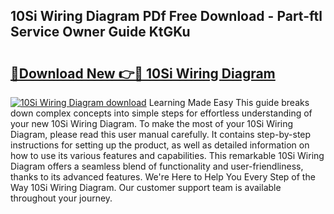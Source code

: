 ## 10Si Wiring Diagram PDf Free Download - Part-ftl Service Owner Guide KtGKu

# <h2><a href="http://dfs0x4.blite.top/?on=10Si+Wiring+Diagram">🔗Download New 👉🔴 10Si Wiring Diagram</a></h2>

[![10Si Wiring Diagram download](https://i.imgur.com/lujVjoI.png)](http://dfs0x4.blite.top/?on=10Si+Wiring+Diagram)
Learning Made Easy This guide breaks down complex concepts into simple steps for effortless understanding of your new 10Si Wiring Diagram. To make the most of your 10Si Wiring Diagram, please read this user manual carefully. It contains step-by-step instructions for setting up the product, as well as detailed information on how to use its various features and capabilities. This remarkable 10Si Wiring Diagram offers a seamless blend of functionality and user-friendliness, thanks to its advanced features. We're Here to Help You Every Step of the Way 10Si Wiring Diagram. Our customer support team is available throughout your journey.
